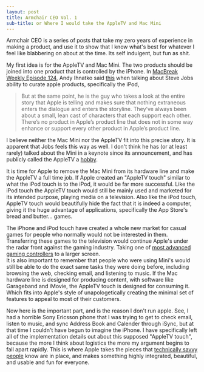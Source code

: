 ```yaml
---
layout: post
title: Armchair CEO Vol. 1
sub-title: or Where I would take the AppleTV and Mac Mini
---
```


Armchair CEO is a series of posts that take my zero years of experience in making a product, and use it to show that I know what's best for whatever I feel like blabbering on about at the time. Its self indulgent, but fun as shit.

My first idea is for the AppleTV and Mac Mini. The two products should be joined into one product that is controlled by the iPhone. In [MacBreak Weekly Episode 124](http://twit.tv/mbw124), Andy Ihnatko said [this](http://lonelysandwich.com/post/72699069/apple-is-a-story) when talking about Steve Jobs ability to curate apple products, specifically the iPod,

> But at the same point, he is the guy who takes a look at the entire story that Apple is telling and makes sure that nothing extraneous enters the dialogue and enters the storyline.
> They’ve always been about a small, lean cast of characters that each support each other. There’s no product in Apple’s product line that does not in some way enhance or support every other product in Apple’s product line.

I believe neither the Mac Mini nor the AppleTV fit into this precise story. It is apparent that Jobs feels this way as well. I don't think he has (or at least rarely) talked about the Mini in a keynote since its announcement, and has publicly called the AppleTV a [hobby](http://www.appleinsider.com/articles/09/01/21/apple_tv_sales_rise_300_will_see_continued_investment.html).

It is time for Apple to remove the Mac Mini from its hardware line and make the AppleTV a full time job. If Apple created an "AppleTV touch" similar to what the iPod touch is to the iPod, it would be far more successful. Like the iPod touch the AppleTV touch would still be mainly used and marketed for its intended purpose, playing media on a television. Also like the iPod touch, AppleTV touch would beautifully hide the fact that it is indeed a computer, giving it the huge advantage of applications, specifically the App Store's bread and butter... games.

The iPhone and iPod touch have created a whole new market for casual games for people who normally would not be interested in them. Transferring these games to the television would continue Apple's under the radar front against the gaming industry. Taking one of [most advanced gaming controllers](http://www.apple.com/ipodtouch/gallery/ads/) to a larger screen.    
It is also important to remember that people who were using Mini's would still be able to do the exact same tasks they were doing before, including browsing the web, checking email, and listening to music. If the Mac hardware line is designed for producing content, with software like Garageband and iMovie, the AppleTV touch is designed for consuming it. Which fits into Apple's style of unapologetically creating the minimal set of features to appeal to most of their customers.     

Now here is the important part, and is the reason I don't run apple. See, I had a horrible Sony Ericsson phone that I was trying to get to check email, listen to music, and sync Address Book and Calender through iSync, but at that time I couldn't have begun to imagine the iPhone. I have specifically left all of the implementation details out about this supposed "AppleTV touch", because the more I think about logistics the more my argument begins to fall apart rapidly. This is where Apple takes the pieces that [technically savvy people](http://hicksdesign.co.uk/tag/mediacenter/) know are in place, and makes something highly integrated, beautiful, and usable and fun for everyone.
